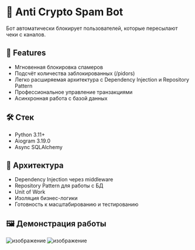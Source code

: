 # 🐓 Anti Crypto Spam Bot
Бот автоматически блокирует пользователей, которые пересылают чеки с каналов.

## 🚀 Features
- Мгновенная блокировка спамеров
- Подсчёт количества заблокированных (/pidors)
- Легко расширяемая архитектура с Dependency Injection и Repository Pattern
- Профессиональное управление транзакциями
- Асинхронная работа с базой данных

## 🛠️ Стек
- Python 3.11+
- Aiogram 3.19.0
- Async SQLAlchemy

## 🧱 Архитектура
- Dependency Injection через middleware
- Repository Pattern для работы с БД
- Unit of Work
- Изоляция бизнес-логики
- Готовность к масштабированию и тестированию

## 🖼 Демонстрация работы
![изображение](https://github.com/user-attachments/assets/7776a04b-153b-46e6-97c7-bc020e087583)
![изображение](https://github.com/user-attachments/assets/63f6669b-48d0-4a63-be39-01465d291887)
